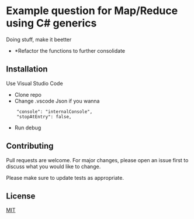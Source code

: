 # Example question for Map/Reduce using C# generics

Doing stuff, make it beetter

- *Refactor the functions to further consolidate 

## Installation

Use Visual Studio Code 
- Clone repo
- Change .vscode Json if you wanna
```
    "console": "internalConsole", 
    "stopAtEntry": false,
```
- Run debug 

## Contributing
Pull requests are welcome. For major changes, please open an issue first to discuss what you would like to change.

Please make sure to update tests as appropriate.

## License
[MIT](https://choosealicense.com/licenses/mit/)